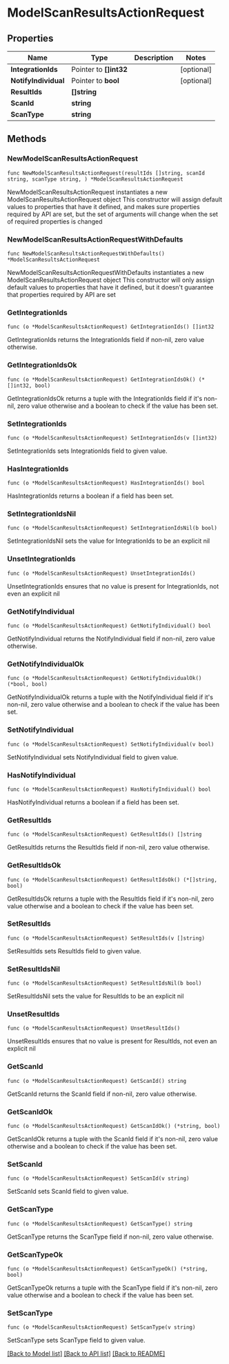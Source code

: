 # ModelScanResultsActionRequest

## Properties

Name | Type | Description | Notes
------------ | ------------- | ------------- | -------------
**IntegrationIds** | Pointer to **[]int32** |  | [optional] 
**NotifyIndividual** | Pointer to **bool** |  | [optional] 
**ResultIds** | **[]string** |  | 
**ScanId** | **string** |  | 
**ScanType** | **string** |  | 

## Methods

### NewModelScanResultsActionRequest

`func NewModelScanResultsActionRequest(resultIds []string, scanId string, scanType string, ) *ModelScanResultsActionRequest`

NewModelScanResultsActionRequest instantiates a new ModelScanResultsActionRequest object
This constructor will assign default values to properties that have it defined,
and makes sure properties required by API are set, but the set of arguments
will change when the set of required properties is changed

### NewModelScanResultsActionRequestWithDefaults

`func NewModelScanResultsActionRequestWithDefaults() *ModelScanResultsActionRequest`

NewModelScanResultsActionRequestWithDefaults instantiates a new ModelScanResultsActionRequest object
This constructor will only assign default values to properties that have it defined,
but it doesn't guarantee that properties required by API are set

### GetIntegrationIds

`func (o *ModelScanResultsActionRequest) GetIntegrationIds() []int32`

GetIntegrationIds returns the IntegrationIds field if non-nil, zero value otherwise.

### GetIntegrationIdsOk

`func (o *ModelScanResultsActionRequest) GetIntegrationIdsOk() (*[]int32, bool)`

GetIntegrationIdsOk returns a tuple with the IntegrationIds field if it's non-nil, zero value otherwise
and a boolean to check if the value has been set.

### SetIntegrationIds

`func (o *ModelScanResultsActionRequest) SetIntegrationIds(v []int32)`

SetIntegrationIds sets IntegrationIds field to given value.

### HasIntegrationIds

`func (o *ModelScanResultsActionRequest) HasIntegrationIds() bool`

HasIntegrationIds returns a boolean if a field has been set.

### SetIntegrationIdsNil

`func (o *ModelScanResultsActionRequest) SetIntegrationIdsNil(b bool)`

 SetIntegrationIdsNil sets the value for IntegrationIds to be an explicit nil

### UnsetIntegrationIds
`func (o *ModelScanResultsActionRequest) UnsetIntegrationIds()`

UnsetIntegrationIds ensures that no value is present for IntegrationIds, not even an explicit nil
### GetNotifyIndividual

`func (o *ModelScanResultsActionRequest) GetNotifyIndividual() bool`

GetNotifyIndividual returns the NotifyIndividual field if non-nil, zero value otherwise.

### GetNotifyIndividualOk

`func (o *ModelScanResultsActionRequest) GetNotifyIndividualOk() (*bool, bool)`

GetNotifyIndividualOk returns a tuple with the NotifyIndividual field if it's non-nil, zero value otherwise
and a boolean to check if the value has been set.

### SetNotifyIndividual

`func (o *ModelScanResultsActionRequest) SetNotifyIndividual(v bool)`

SetNotifyIndividual sets NotifyIndividual field to given value.

### HasNotifyIndividual

`func (o *ModelScanResultsActionRequest) HasNotifyIndividual() bool`

HasNotifyIndividual returns a boolean if a field has been set.

### GetResultIds

`func (o *ModelScanResultsActionRequest) GetResultIds() []string`

GetResultIds returns the ResultIds field if non-nil, zero value otherwise.

### GetResultIdsOk

`func (o *ModelScanResultsActionRequest) GetResultIdsOk() (*[]string, bool)`

GetResultIdsOk returns a tuple with the ResultIds field if it's non-nil, zero value otherwise
and a boolean to check if the value has been set.

### SetResultIds

`func (o *ModelScanResultsActionRequest) SetResultIds(v []string)`

SetResultIds sets ResultIds field to given value.


### SetResultIdsNil

`func (o *ModelScanResultsActionRequest) SetResultIdsNil(b bool)`

 SetResultIdsNil sets the value for ResultIds to be an explicit nil

### UnsetResultIds
`func (o *ModelScanResultsActionRequest) UnsetResultIds()`

UnsetResultIds ensures that no value is present for ResultIds, not even an explicit nil
### GetScanId

`func (o *ModelScanResultsActionRequest) GetScanId() string`

GetScanId returns the ScanId field if non-nil, zero value otherwise.

### GetScanIdOk

`func (o *ModelScanResultsActionRequest) GetScanIdOk() (*string, bool)`

GetScanIdOk returns a tuple with the ScanId field if it's non-nil, zero value otherwise
and a boolean to check if the value has been set.

### SetScanId

`func (o *ModelScanResultsActionRequest) SetScanId(v string)`

SetScanId sets ScanId field to given value.


### GetScanType

`func (o *ModelScanResultsActionRequest) GetScanType() string`

GetScanType returns the ScanType field if non-nil, zero value otherwise.

### GetScanTypeOk

`func (o *ModelScanResultsActionRequest) GetScanTypeOk() (*string, bool)`

GetScanTypeOk returns a tuple with the ScanType field if it's non-nil, zero value otherwise
and a boolean to check if the value has been set.

### SetScanType

`func (o *ModelScanResultsActionRequest) SetScanType(v string)`

SetScanType sets ScanType field to given value.



[[Back to Model list]](../README.md#documentation-for-models) [[Back to API list]](../README.md#documentation-for-api-endpoints) [[Back to README]](../README.md)


